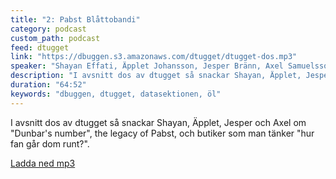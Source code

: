 ```yaml
---
title: "2: Pabst Blåttobandi"
category: podcast
custom_path: podcast
feed: dtugget
link: "https://dbuggen.s3.amazonaws.com/dtugget/dtugget-dos.mp3"
speaker: "Shayan Effati, Äpplet Johansson, Jesper Bränn, Axel Samuelsson"
description: "I avsnitt dos av dtugget så snackar Shayan, Äpplet, Jesper och Axel om Dunbar's number, the legacy of Pabst, och butiker som man tänker 'hur fan går dom runt?'"
duration: "64:52"
keywords: "dbuggen, dtugget, datasektionen, öl"
---
```

<script src="/audiojs/audio.min.js"></script>
<script>
  audiojs.events.ready(function() {
    var as = audiojs.createAll();
  });
</script>

I avsnitt dos av dtugget så snackar Shayan, Äpplet, Jesper och Axel om "Dunbar's number", the legacy of Pabst, och butiker som man tänker "hur fan går dom runt?".

<audio src="{{ page.link }}" preload="auto"></audio>

<p class="center">
  <a class="center" href="{{ page.link }}">Ladda ned mp3</a>
</p>
